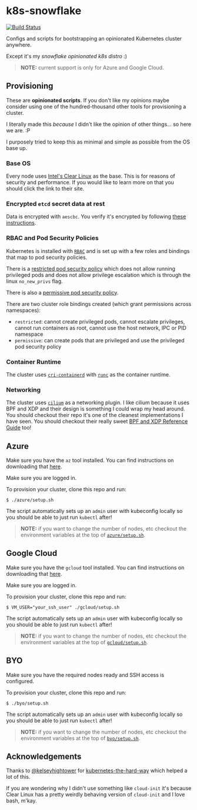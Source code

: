 # k8s-snowflake

[![Build Status](https://travis-ci.org/jessfraz/k8s-snowflake.svg?branch=master)](https://travis-ci.org/jessfraz/k8s-snowflake)

Configs and scripts for bootstrapping an opinionated Kubernetes cluster anywhere.

Except it's my _snowflake opinionated k8s distro_ :)

> **NOTE:** current support is only for Azure and Google Cloud.

## Provisioning

These are **opinionated scripts**. If you don't like my opinions maybe consider
using one of the hundred-thousand other tools for provisioning a cluster.

I literally made this _because_ I didn't like the opinion of other things... so
here we are. :P

I purposely tried to keep this as minimal and simple as possible from the OS
base up.

### Base OS

Every node uses [Intel's Clear Linux](https://clearlinux.org/) as the base.
This is for reasons of security and performance. If you would like to learn
more on that you should click the link to their site.

### Encrypted `etcd` secret data at rest

Data is encrypted with `aescbc`. You verify it's encrypted by following [these
instructions](https://kubernetes.io/docs/tasks/administer-cluster/encrypt-data/#verifying-that-data-is-encrypted).

### RBAC and Pod Security Policies

Kubernetes is installed with [`RBAC`](https://kubernetes.io/docs/admin/authorization/rbac/)
and is set up with a few roles and bindings that map to pod security policies.

There is a [restricted pod security policy](etc/pod-security-policy-restricted.yaml)
which does not allow running
privileged pods and does not allow privilege escalation which is through the linux
`no_new_privs` flag.

There is also a [permissive pod security
policy](etc/pod-security-policy-permissive.yaml).

There are two cluster role bindings created (which grant permissions across
namespaces):

- `restricted`: cannot create privileged pods, cannot escalate privileges,
  cannot run containers as root, cannot use the host network, IPC or PID
  namespace
- `permissive`: can create pods that are privileged and use the privileged pod
  security policy

### Container Runtime

The cluster uses [`cri-containerd`](https://github.com/kubernetes-incubator/cri-containerd)
with [`runc`](https://github.com/opencontainers/runc) as the container
runtime.

### Networking

The cluster uses [`cilium`](https://github.com/cilium/cilium)
as a networking plugin. I like cilium because it uses BPF and XDP and their
design is something I could wrap my head around. You should checkout their repo
it's one of the cleanest implementations I have seen. You should checkout their
really sweet
[BPF and XDP Reference Guide](https://cilium.readthedocs.io/en/latest/bpf/#) too!

## Azure

Make sure you have the `az` tool installed. You can find instructions on
downloading that
[here](https://docs.microsoft.com/en-us/cli/azure/install-azure-cli?view=azure-cli-latest).

Make sure you are logged in.

To provision your cluster, clone this repo and run:

```console
$ ./azure/setup.sh
```

The script automatically sets up an `admin` user with kubeconfig locally so you
should be able to just run `kubectl` after!

> **NOTE:** if you want to change the number of nodes, etc checkout the
> environment variables at the top of [`azure/setup.sh`](azure/setup.sh).

## Google Cloud

Make sure you have the `gcloud` tool installed. You can find instructions on
downloading that
[here](https://cloud.google.com/sdk/downloads).

Make sure you are logged in.

To provision your cluster, clone this repo and run:

```console
$ VM_USER="your_ssh_user" ./gcloud/setup.sh
```

The script automatically sets up an `admin` user with kubeconfig locally so you
should be able to just run `kubectl` after!

> **NOTE:** if you want to change the number of nodes, etc checkout the
> environment variables at the top of [`gcloud/setup.sh`](gcloud/setup.sh).

## BYO

Make sure you have the required nodes ready and SSH access is configured.

To provision your cluster, clone this repo and run:

```console
$ ./byo/setup.sh
```

The script automatically sets up an `admin` user with kubeconfig locally so you
should be able to just run `kubectl` after!

> **NOTE:** if you want to change the number of nodes, etc checkout the
> environment variables at the top of [`byo/setup.sh`](byo/setup.sh).

## Acknowledgements

Thanks to [@kelseyhightower](https://github.com/kelseyhightower) for
[kubernetes-the-hard-way](https://github.com/kelseyhightower/kubernetes-the-hard-way)
which helped a lot of this.

If you are wondering why I didn't use something like `cloud-init` it's because
Clear Linux has a pretty weirdly behaving version of `cloud-init` and I love
bash, m'kay.
